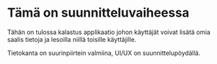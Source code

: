 # Tämä on suunnitteluvaiheessa

Tähän on tulossa kalastus applikaatio johon käyttäjät voivat lisätä omia saalis tietoja ja lesoilla niillä toisille käyttäjille. 

Tietokanta on suurinpiirtein valmiina, UI/UX on suunnittelupöydällä.
